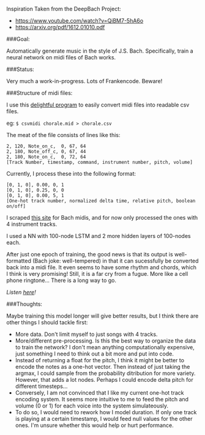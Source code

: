 Inspiration Taken from the DeepBach Project:
- https://www.youtube.com/watch?v=QiBM7-5hA6o
- https://arxiv.org/pdf/1612.01010.pdf

###Goal:

Automatically generate music in the style of J.S. Bach. Specifically, train a neural network on midi files of Bach works.

###Status:

Very much a work-in-progress. Lots of Frankencode. Beware!

###Structure of midi files:

I use this [delightful program](http://www.fourmilab.ch/webtools/midicsv/) to easily convert midi files into readable csv files. 

eg: `$ csvmidi chorale.mid > chorale.csv`

The meat of the file consists of lines like this:

```
2, 120, Note_on_c,  0, 67, 64
2, 180, Note_off_c, 0, 67, 44
2, 180, Note_on_c,  0, 72, 64
[Track Number, timestamp, command, instrument number, pitch, volume]
```

Currently, I process these into the following format:

```
[0, 1, 0], 0.00, 0, 1
[0, 1, 0], 0.25, 0, 0
[0, 1, 0], 0.00, 5, 1
[One-hot track number, normalized delta time, relative pitch, boolean on/off]
```

I scraped [this site](http://www.bachcentral.com/midiindexcomplete.html) for Bach midis, and for now only processed the ones with 4 instrument tracks.

I used a NN with 100-node LSTM and 2 more hidden layers of 100-nodes each.

After just one epoch of training, the good news is that its output is well-formatted (Bach joke: well-tempered) in that it can sucessfully be converted back into a midi file. It even seems to have some rhythm and chords, which I think is very promising! Still, it is a far cry from a fugue. More like a cell phone ringtone... There is a long way to go.

*Listen [here](https://soundcloud.com/user-758753778/1epoch)!*

###Thoughts:

Maybe training this model longer will give better results, but I think there are other things I should tackle first:
- More data. Don't limit myself to just songs with 4 tracks.
- More/different pre-processing. Is this the best way to organize the data to train the network? I don't mean anything computationally expensive, just something I need to think out a bit more and put into code.
- Instead of returning a float for the pitch, I think it might be better to encode the notes as a one-hot vector. Then instead of just taking the argmax, I could sample from the probability ditribution for more variety. However, that adds a lot nodes. Perhaps I could encode delta pitch for different timesteps...
- Conversely, I am not convinced that I like my current one-hot track encoding system. It seems more intuitive to me to feed the pitch and volume (0 or 1) for each voice into the system simulateously.
- To do so, I would need to rework how I model duration. If only one track is playing at a certain timestamp, I would feed null values for the other ones. I'm unsure whether this would help or hurt performance.
